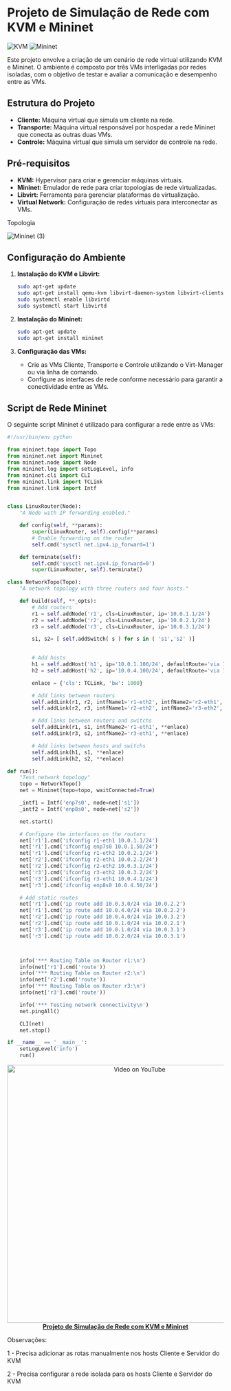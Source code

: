 # Projeto de Simulação de Rede com KVM e Mininet

![KVM](https://img.shields.io/badge/KVM-Virtualization-2e3bff)
![Mininet](https://img.shields.io/badge/Mininet-Network%20Emulation-009999)

Este projeto envolve a criação de um cenário de rede virtual utilizando KVM e Mininet. O ambiente é composto por três VMs interligadas por redes isoladas, com o objetivo de testar e avaliar a comunicação e desempenho entre as VMs.

## Estrutura do Projeto

- **Cliente:** Máquina virtual que simula um cliente na rede.
- **Transporte:** Máquina virtual responsável por hospedar a rede Mininet que conecta as outras duas VMs.
- **Controle:** Máquina virtual que simula um servidor de controle na rede.

## Pré-requisitos

- **KVM:** Hypervisor para criar e gerenciar máquinas virtuais.
- **Mininet:** Emulador de rede para criar topologias de rede virtualizadas.
- **Libvirt:** Ferramenta para gerenciar plataformas de virtualização.
- **Virtual Network:** Configuração de redes virtuais para interconectar as VMs.

Topologia

![Mininet (3)](https://github.com/zeraimundo/Mininet/assets/82219488/c1f0f541-d4f6-46bb-a91a-bb5c035aef0a)

## Configuração do Ambiente

1. **Instalação do KVM e Libvirt:**
    ```sh
    sudo apt-get update
    sudo apt-get install qemu-kvm libvirt-daemon-system libvirt-clients bridge-utils virt-manager
    sudo systemctl enable libvirtd
    sudo systemctl start libvirtd
    ```

2. **Instalação do Mininet:**
    ```sh
    sudo apt-get update
    sudo apt-get install mininet
    ```

3. **Configuração das VMs:**
    - Crie as VMs Cliente, Transporte e Controle utilizando o Virt-Manager ou via linha de comando.
    - Configure as interfaces de rede conforme necessário para garantir a conectividade entre as VMs.

## Script de Rede Mininet

O seguinte script Mininet é utilizado para configurar a rede entre as VMs:
```python
#!/usr/bin/env python

from mininet.topo import Topo
from mininet.net import Mininet
from mininet.node import Node  
from mininet.log import setLogLevel, info
from mininet.cli import CLI
from mininet.link import TCLink
from mininet.link import Intf


class LinuxRouter(Node):
    "A Node with IP forwarding enabled."

    def config(self, **params):
        super(LinuxRouter, self).config(**params)
        # Enable forwarding on the router
        self.cmd('sysctl net.ipv4.ip_forward=1')

    def terminate(self):
        self.cmd('sysctl net.ipv4.ip_forward=0')
        super(LinuxRouter, self).terminate()

class NetworkTopo(Topo):
    "A network topology with three routers and four hosts."

    def build(self, **_opts):
        # Add routers
        r1 = self.addNode('r1', cls=LinuxRouter, ip='10.0.1.1/24')
        r2 = self.addNode('r2', cls=LinuxRouter, ip='10.0.2.1/24')
        r3 = self.addNode('r3', cls=LinuxRouter, ip='10.0.3.1/24')

        s1, s2= [ self.addSwitch( s ) for s in ( 's1','s2' )]

        
        # Add hosts
        h1 = self.addHost('h1', ip='10.0.1.100/24', defaultRoute='via 10.0.1.1')
        h2 = self.addHost('h2', ip='10.0.4.100/24', defaultRoute='via 10.0.4.1')

        enlace = {'cls': TCLink, 'bw': 1000}

        # Add links between routers
        self.addLink(r1, r2, intfName1='r1-eth2', intfName2='r2-eth1', **enlace)
        self.addLink(r2, r3, intfName1='r2-eth2', intfName2='r3-eth2', **enlace)

        # Add links between routers and switchs
        self.addLink(r1, s1, intfName2='r1-eth1', **enlace)
        self.addLink(r3, s2, intfName2='r3-eth1', **enlace)

        # Add links between hosts and switchs
        self.addLink(h1, s1, **enlace)
        self.addLink(h2, s2, **enlace)

def run():
    "Test network topology"
    topo = NetworkTopo()
    net = Mininet(topo=topo, waitConnected=True)

    _intf1 = Intf('enp7s0', node=net['s1'])
    _intf2 = Intf('enp8s0', node=net['s2'])

    net.start()

    # Configure the interfaces on the routers
    net['r1'].cmd('ifconfig r1-eth1 10.0.1.1/24')
    net['r1'].cmd('ifconfig enp7s0 10.0.1.50/24')
    net['r1'].cmd('ifconfig r1-eth2 10.0.2.1/24')
    net['r2'].cmd('ifconfig r2-eth1 10.0.2.2/24')
    net['r2'].cmd('ifconfig r2-eth2 10.0.3.1/24')
    net['r3'].cmd('ifconfig r3-eth2 10.0.3.2/24')
    net['r3'].cmd('ifconfig r3-eth1 10.0.4.1/24')
    net['r3'].cmd('ifconfig enp8s0 10.0.4.50/24')

    # Add static routes
    net['r1'].cmd('ip route add 10.0.3.0/24 via 10.0.2.2')
    net['r1'].cmd('ip route add 10.0.4.0/24 via 10.0.2.2')
    net['r2'].cmd('ip route add 10.0.4.0/24 via 10.0.3.2')
    net['r2'].cmd('ip route add 10.0.1.0/24 via 10.0.2.1')
    net['r3'].cmd('ip route add 10.0.1.0/24 via 10.0.3.1')
    net['r3'].cmd('ip route add 10.0.2.0/24 via 10.0.3.1')



    info('*** Routing Table on Router r1:\n')
    info(net['r1'].cmd('route'))
    info('*** Routing Table on Router r2:\n')
    info(net['r2'].cmd('route'))
    info('*** Routing Table on Router r3:\n')
    info(net['r3'].cmd('route'))

    info('*** Testing network connectivity\n')
    net.pingAll()

    CLI(net)
    net.stop()

if __name__ == '__main__':
    setLogLevel('info')
    run()
```
<p align="center">
  <a href="https://youtu.be/jd5oj6ImwdE" target="_blank">
    <img src="https://img.youtube.com/vi/jd5oj6ImwdE/0.jpg" alt="Video on YouTube" width="600"><br>
    <b>Projeto de Simulação de Rede com KVM e Mininet</b>
  </a>
</p>

Observações:

1 - Precisa adicionar as rotas manualmente nos hosts Cliente e Servidor do KVM

2 - Precisa configurar a rede isolada para os hosts Cliente e Servidor do KVM
